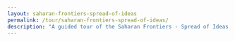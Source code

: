 ```yaml
---
layout: saharan-frontiers-spread-of-ideas
permalink: /tour/saharan-frontiers-spread-of-ideas/
description: "A guided tour of the Saharan Frontiers - Spread of Ideas section of Northwestern University's Block Museum exhibition of Caravans of Gold."
---
```

